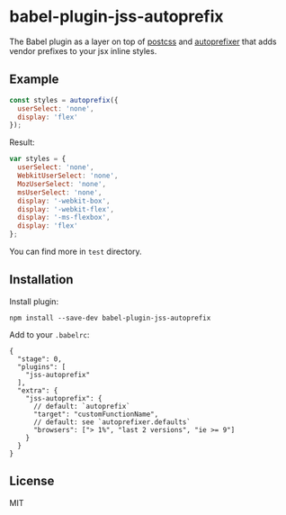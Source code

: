# babel-plugin-jss-autoprefix

The Babel plugin as a layer on top of [postcss](https://github.com/postcss/postcss) and [autoprefixer](https://github.com/postcss/autoprefixer) that adds vendor prefixes to your jsx inline styles.

## Example

```javascript
const styles = autoprefix({
  userSelect: 'none',
  display: 'flex'
});
```

Result:

```javascript
var styles = {
  userSelect: 'none',
  WebkitUserSelect: 'none',
  MozUserSelect: 'none',
  msUserSelect: 'none',
  display: '-webkit-box',
  display: '-webkit-flex',
  display: '-ms-flexbox',
  display: 'flex'
};
```

You can find more in `test` directory.

## Installation

Install plugin:
```
npm install --save-dev babel-plugin-jss-autoprefix
```

Add to your `.babelrc`:

```
{
  "stage": 0,
  "plugins": [
    "jss-autoprefix"
  ],
  "extra": {
    "jss-autoprefix": {
      // default: `autoprefix`
      "target": "customFunctionName",
      // default: see `autoprefixer.defaults`
      "browsers": ["> 1%", "last 2 versions", "ie >= 9"]
    }
  }
}
```

## License

MIT
